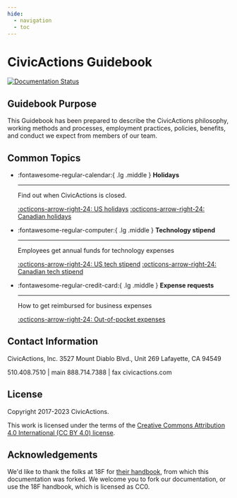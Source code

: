 ```yaml
---
hide:
  - navigation
  - toc
---
```


# CivicActions Guidebook

[![Documentation Status](https://readthedocs.org/projects/civicactions-handbook/badge/?version=latest)](https://guidebook.civicactions.com/en/latest/?badge=latest)

## <a name="purpose"></a>Guidebook Purpose

This Guidebook has been prepared to describe the CivicActions philosophy, working methods and processes, employment practices, policies, benefits, and conduct we expect from members of our team.

## Common Topics

<!-- prettier-ignore-start -->

<div class="grid cards" markdown>

- :fontawesome-regular-calendar:{ .lg .middle } **Holidays**

    ***

    Find out when CivicActions is closed.

    [:octicons-arrow-right-24: US holidays](employee-benefits/us-benefits-policy.md#holidays)
    [:octicons-arrow-right-24: Canadian holidays](employee-benefits/canada-benefits-policy.md#holidays)

- :fontawesome-regular-computer:{ .lg .middle } **Technology stipend**

    ***

    Employees get annual funds for technology expenses

    [:octicons-arrow-right-24: US tech stipend](employee-benefits/us-tech-stipend.md)
    [:octicons-arrow-right-24: Canadian tech stipend](employee-benefits/canada-tech-stipend.md)

- :fontawesome-regular-credit-card:{ .lg .middle } **Expense requests**

    ***

    How to get reimbursed for business expenses

    [:octicons-arrow-right-24: Out-of-pocket expenses](company-policies/expenses.md)

</div>

<!-- prettier-ignore-end -->

## Contact Information

CivicActions, Inc.
3527 Mount Diablo Blvd., Unit 269
Lafayette, CA 94549

510.408.7510 | main
888.714.7388 | fax
civicactions.com

## License

Copyright 2017-2023 CivicActions.

This work is licensed under the terms of the [Creative Commons Attribution 4.0 International (CC BY 4.0) license](LICENSE.md).

## Acknowledgements

We'd like to thank the folks at 18F for [their handbook](https://github.com/18F/handbook), from which this documentation was forked. We welcome you to fork our documentation, or use the 18F handbook, which is licensed as CC0.
